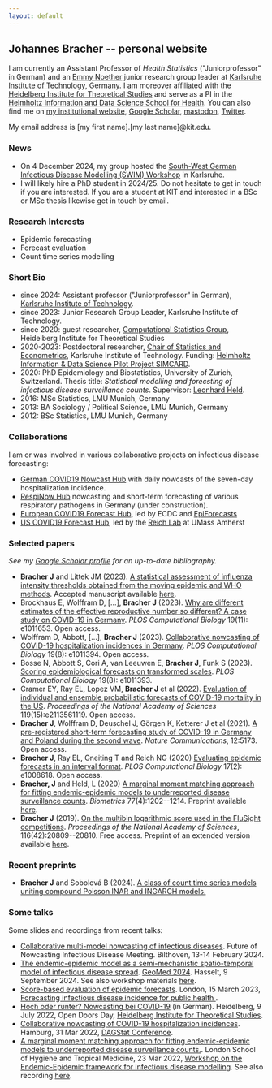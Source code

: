 ```yaml
---
layout: default
---
```


## Johannes Bracher -- personal website

I am currently an Assistant Professor of *Health Statistics* ("Juniorprofessor" in German) and an [Emmy Noether](https://www.dfg.de/en/research_funding/programmes/individual/emmy_noether/index.html) junior research group leader at [Karlsruhe Institute of Technology](https://www.stat.kit.edu/), Germany. I am moreover affiliated with the [Heidelberg Institute for Theoretical Studies](https://www.h-its.org/research/cst/) and serve as a PI in the [Helmholtz Information and Data Science School for Health](https://www.hidss4health.de/). You can also find me on [my institutional website](https://statistik.econ.kit.edu/mitarbeiter_2902.php), [Google Scholar](https://scholar.google.ch/citations?user=8FyFTxkAAAAJ&hl=de&oi=ao), [mastodon](https://mstdn.science/@johannes), [Twitter](https://twitter.com/johannesbracher).

My email address is [my first name].[my last name]@kit.edu.

### News

* On 4 December 2024, my group hosted the [South-West German Infectious Disease Modelling (SWIM) Workshop](https://swim.codeberg.page/) in Karlsruhe.
* I will likely hire a PhD student in 2024/25. Do not hesitate to get in touch if you are interested. If you are a student at KIT and interested in a BSc or MSc thesis likewise get in touch by email.


### Research Interests

* Epidemic forecasting
* Forecast evaluation
* Count time series modelling


### Short Bio
* since 2024: Assistant professor ("Juniorprofessor" in German), [Karlsruhe Institute of Technology](https://www.stat.kit.edu/).
* since 2023: Junior Research Group Leader, Karlsruhe Institute of Technology.
* since 2020: guest researcher, [Computational Statistics Group](https://www.h-its.org/research/cst/), Heidelberg Institute for Theoretical Studies
* 2020-2023: Postdoctoral researcher, [Chair of Statistics and Econometrics](https://statistik.econ.kit.edu/english/index.php), Karlsruhe Institute of Technology. Funding: [Helmholtz Information & Data Science Pilot Project SIMCARD](https://www.helmholtz.de/en/research/information-data-science/information-data-science-pilot-projects/pilot-projects-2/).
* 2020: PhD Epidemiology and Biostatistics, University of Zurich, Switzerland. Thesis title: *Statistical modelling and forecsting of infectious disease surveillance counts*. Supervisor: [Leonhard Held](https://www.ebpi.uzh.ch/en/aboutus/departments/biostatistics/teambiostats/held.html).
* 2016: MSc Statistics, LMU Munich, Germany
* 2013: BA Sociology / Political Science, LMU Munich, Germany
* 2012: BSc Statistics, LMU Munich, Germany


### Collaborations

I am or was involved in various collaborative projects on infectious disease forecasting:

* [German COVID19 Nowcast Hub](https://covid19nowcasthub.de/) with daily nowcasts of the seven-day hospitalization incidence.
* [RespiNow Hub](https://respinow.de/en/projects/#tp4) nowcasting and short-term forecasting of various respiratory pathogens in Germany (under construction).
* [European COVID19 Forecast Hub](https://covid19forecasthub.eu/), led by ECDC and [EpiForecasts](https://epiforecasts.io/)
* [US COVID19 Forecast Hub](https://covid19forecasthub.org/), led by the [Reich Lab](https://reichlab.io/) at UMass Amherst

<!---
* [German and Polish COVID19 Forecast Hub](https://github.com/KITmetricslab/covid19-forecast-hub-de)
-->




### Selected papers

*See my [Google Scholar profile](https://scholar.google.com/citations?user=8FyFTxkAAAAJ&hl=en&oi=ao) for an up-to-date bibliography.*

* **Bracher J** and Littek JM (2023). [A statistical assessment of influenza intensity thresholds obtained from the moving epidemic and WHO methods](https://doi.org/10.1093/jrsssa/qnae116). Accepted manuscript available [here](http://jbracher.de/Bracher_Littek_2024.pdf).
* Brockhaus E, Wolffram D, [...], **Bracher J** (2023). [Why are different estimates of the effective reproductive number so different? A case study on COVID-19 in Germany](https://doi.org/10.1371/journal.pcbi.1011653). *PLOS Computational Biology* 19(11): e1011653. Open access.
* Wolffram D, Abbott, [...], **Bracher J** (2023). [Collaborative nowcasting of COVID-19 hospitalization incidences in Germany](https://doi.org/10.1371/journal.pcbi.1011394). *PLOS Computational Biology* 19(8): e1011394. Open access.
* Bosse N, Abbott S, Cori A, van Leeuwen E, **Bracher J**, Funk S (2023). [Scoring epidemiological forecasts on transformed scales](https://journals.plos.org/ploscompbiol/article?id=10.1371/journal.pcbi.1011393). *PLOS Computational Biology* 19(8): e1011393.
* Cramer EY, Ray EL, Lopez VM, **Bracher J** et al (2022).  [Evaluation of individual and ensemble probabilistic forecasts of COVID-19 mortality in the US](https://www.pnas.org/doi/abs/10.1073/pnas.2113561119). *Proceedings of the National Academy of Sciences* 119(15):e2113561119. Open access.
* **Bracher J**, Wolffram D, Deuschel J, Görgen K, Ketterer J et al (2021). [A pre-registered short-term forecasting study of COVID-19 in Germany and Poland during the second wave](https://www.nature.com/articles/s41467-021-25207-0). *Nature Communications*, 12:5173. Open access.
* **Bracher J**, Ray EL, Gneiting T and Reich NG (2020) [Evaluating epidemic forecasts in an interval format](https://journals.plos.org/ploscompbiol/article?id=10.1371/journal.pcbi.1008618). *PLOS Computational Biology* 17(2): e1008618. Open access.
* **Bracher, J** and Held, L (2020) [A marginal moment matching approach for fitting endemic-epidemic models to underreported disease surveillance counts](https://onlinelibrary.wiley.com/doi/10.1111/biom.13371). *Biometrics* 77(4):1202--1214. Preprint available [here](https://arxiv.org/abs/2003.05885).
* **Bracher J** (2019). [On the multibin logarithmic score used in the FluSight competitions](https://doi.org/10.1073/pnas.1912147116). *Proceedings of the National Academy of Sciences*, 116(42):20809--20810. Free access. Preprint of an extended version available [here](https://arxiv.org/abs/1910.07084).


<!---
* **Bracher J** and Held L (2019). [Endemic-epidemic models with discrete-time serial interval distributions for infectious disease prediction](https://doi.org/10.1016/j.ijforecast.2020.07.002). *International Journal of Forecasting*, in press. Preprint available [here](https://arxiv.org/abs/1901.03090).
* Held L, Meyer S and **Bracher J** (2017). [Probabilistic forecasting in infectious disease epidemiology: the 13th Armitage lecture](http://onlinelibrary.wiley.com/doi/10.1002/sim.7363), *Statistics in Medicine* 36(22):3443-3460. Preprint available [here](https://www.biorxiv.org/content/10.1101/104000v1.abstract).
* Reich N, (2022). [Collaborative Hubs: Making the Most of Predictive Epidemic Modeling](https://ajph.aphapublications.org/doi/10.2105/AJPH.2022.306831). *American Journal of Public Health*, online first.
* Keuschnigg M, Bader F and **Bracher J** (2016). [*Using crowdsourced online experiments to study context-dependency of behavior*](http://www.sciencedirect.com/science/article/pii/S0049089X16301818). Social Science Research 59, 68-82. Preprint available [here](https://liu.diva-portal.org/smash/get/diva2:1089302/FULLTEXT02.pdf).
* Fuertes E, **Bracher J**, Flexeder C, Markevych I, Kl&uuml;mper C, Hoffmann B, Krämer U, von Berg A, Bauer C-P, Koletzko S, Berdel D, Heinrich J, Schulz H (2016). [*Long-term air pollution exposure and lung function in 15 year-old adolescents living in an urban and rural area in Germany: The GINIplus and LISAplus cohorts*](http://www.sciencedirect.com/science/article/pii/S1438463915000991), International Journal of Hygiene and Environmental Health 218(7), 656-665. Preprint available [here](https://spiral.imperial.ac.uk/handle/10044/1/60001)
* **Bracher J** (2019) [*A new INARMA(1, 1) model with Poisson marginals*](https://link.springer.com/chapter/10.1007/978-3-030-28665-1_24). In: Steland, A., Rafajlowicz, E., Okhrin, O. (Eds.): Stochastic Models, Statistics and Their Applications, 323-333. Springer. Preprint available [here](https://arxiv.org/abs/1910.07244).
* Ray EL, Wattanachit N, Niemi, J, Kanji AH, House, K, Cramer EY, **Bracher J** et al (2020). *Ensemble Forecasts of Coronavirus Disease 2019 (COVID-19) in the U.S.* Preprint available [here](https://www.medrxiv.org/content/10.1101/2020.08.19.20177493v1).
* Cramer EY, Huang Y, Wang Y, Ray EL, Cornell M, **Bracher J** et al (2021).  *The United States COVID-19 Forecast Hub dataset*. Preprint available [here](https://www.medrxiv.org/content/10.1101/2021.11.04.21265886v1).
* **Bracher J** and Littek JM (2021). *An empirical assessment of influenza intensity thresholds obtained from the moving epidemic and WHO methods*. Preprint available [here](https://www.medrxiv.org/content/10.1101/2021.06.22.21259305v1).
* Nightingale ES, Chapman LAC, Srikantiah S, Subramanian S, Purushothaman J, **Bracher J**, Cameron M, and Medley G (2020) [*A spatio-temporal approach to short-term forecasting of visceral leishmaniasis diagnoses in India*](https://doi.org/10.1371/journal.pntd.0008422). PLOS Neglected Tropical Diseases 14(7): e0008422. Preprint available [here](https://www.medrxiv.org/content/10.1101/19009258v2).
* **Bracher J** (2019). [*Comment on “Under‐reported data analysis with INAR‐hidden Markov chains*](https://onlinelibrary.wiley.com/doi/full/10.1002/sim.8032), Statistics in Medicine 38(5), 893-898. Preprint available [here](https://arxiv.org/abs/1812.06688).
* Held L and **Bracher J** (2019). [*Invited discussion on Osthus et al, 2019*](https://projecteuclid.org/euclid.ba/1533866670), Bayesian Analysis 14(1), 296–300.
-->

### Recent preprints

* **Bracher J** and Sobolová B (2024). [A class of count time series models uniting compound Poisson INAR and INGARCH models.](https://arxiv.org/abs/2204.12449)




### Some talks

Some slides and recordings from recent talks:

* [Collaborative multi-model nowcasting of
infectious diseases](https://raw.githubusercontent.com/jbracher/jbracher.github.io/master/talks/slides_johannes_bilthoven.pdf). Future of Nowcasting Infectious Disease Meeting. Bilthoven, 13-14 February 2024.
* [The endemic-epidemic model as a semi-mechanistic spatio-temporal model of infectious disease spread](https://codeberg.org/EE-hub/hhh4geomed/raw/branch/main/slides/bigger_picture.pdf). [GeoMed 2024](https://www.uhasselt.be/en/events-en/2023-2024/geomed2024). Hasselt, 9 September 2024. See also workshop materials [here](https://smeyer.codeberg.page/hhh4geomed/).
* [Score-based evaluation of epidemic forecasts](https://raw.githubusercontent.com/jbracher/jbracher.github.io/master/talks/London_Bracher.pdf). London, 15 March 2023, [Forecasting infectious disease incidence for public health ](https://royalsociety.org/science-events-and-lectures/2023/03/infectious-disease-forecasting/).
* [Hoch oder runter? Nowcasting bei COVID-19](https://www.youtube.com/watch?v=wS4aGyPwEeA) (in German). Heidelberg, 9 July 2022, Open Doors Day, [Heidelberg Institute for Theoretical Studies](https://www.h-its.org/).
* [Collaborative nowcasting of COVID-19 hospitalization incidences](https://github.com/jbracher/jbracher.github.io/raw/master/talks/presentation_DAGStat.pdf). Hamburg, 31 Mar 2022, [DAGStat Conference](https://www.dagstat2022.uni-hamburg.de/).
* [A marginal moment matching approach for fitting endemic-epidemic models to underreported disease surveillance counts.](https://raw.githubusercontent.com/jbracher/jbracher.github.io/master/talks/presentation.pdf). London School of Hygiene and Tropical Medicine, 23 Mar 2022, [Workshop on the Endemic-Epidemic framework for infectious disease modelling](https://cmmid.github.io/hhh4-workshop/). See also recording [here](https://youtu.be/JHIrP9bXGsk?t=2745).


